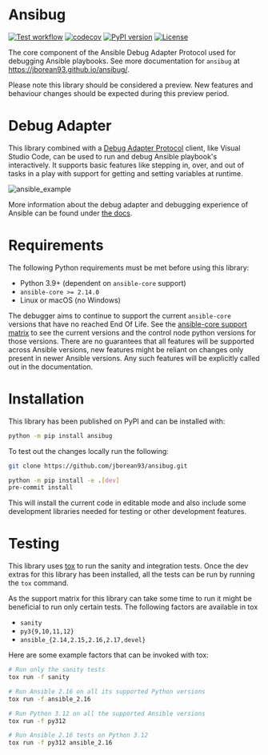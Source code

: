 # Ansibug

[![Test workflow](https://github.com/jborean93/ansibug/actions/workflows/ci.yml/badge.svg)](https://github.com/jborean93/ansibug/actions/workflows/ci.yml)
[![codecov](https://codecov.io/gh/jborean93/ansibug/graph/badge.svg?token=JHxSi6T0JJ)](https://codecov.io/gh/jborean93/ansibug)
[![PyPI version](https://badge.fury.io/py/ansibug.svg)](https://badge.fury.io/py/ansibug)
[![License](https://img.shields.io/badge/license-MIT-blue.svg)](https://github.com/jborean93/ansibug/blob/main/LICENSE)

The core component of the Ansible Debug Adapter Protocol used for debugging Ansible playbooks.
See more documentation for `ansibug` at https://jborean93.github.io/ansibug/.

Please note this library should be considered a preview.
New features and behaviour changes should be expected during this preview period.

# Debug Adapter
This library combined with a [Debug Adapter Protocol](https://microsoft.github.io/debug-adapter-protocol/) client, like Visual Studio Code, can be used to run and debug Ansible playbook's interactively.
It supports basic features like stepping in, over, and out of tasks in a play with support for getting and setting variables at runtime.

![ansible_example](https://jborean93.github.io/ansibug/images/ansibug_example.gif)

More information about the debug adapter and debugging experience of Ansible can be found under [the docs](https://jborean93.github.io/ansibug/).

# Requirements
The following Python requirements must be met before using this library:

+ Python 3.9+ (dependent on `ansible-core` support)
+ `ansible-core >= 2.14.0`
+ Linux or macOS (no Windows)

The debugger aims to continue to support the current `ansible-core` versions that have no reached End Of Life.
See the [ansible-core support matrix](https://docs.ansible.com/ansible/devel/reference_appendices/release_and_maintenance.html#ansible-core-support-matrix) to see the current versions and the control node python versions for those versions.
There are no guarantees that all features will be supported across Ansible versions, new features might be reliant on changes only present in newer Ansible versions.
Any such features will be explicitly called out in the documentation.

# Installation
This library has been published on PyPI and can be installed with:

```bash
python -m pip install ansibug
```

To test out the changes locally run the following:
```bash
git clone https://github.com/jborean93/ansibug.git

python -m pip install -e .[dev]
pre-commit install
```

This will install the current code in editable mode and also include some development libraries needed for testing or other development features.

# Testing
This library uses [tox](https://tox.wiki/) to run the sanity and integration tests.
Once the dev extras for this library has been installed, all the tests can be run by running the `tox` command.

As the support matrix for this library can take some time to run it might be beneficial to run only certain tests.
The following factors are available in tox

+ `sanity`
+ `py3{9,10,11,12}`
+ `ansible_{2.14,2.15,2.16,2.17,devel}`

Here are some example factors that can be invoked with tox:

```bash
# Run only the sanity tests
tox run -f sanity

# Run Ansible 2.16 on all its supported Python versions
tox run -f ansible_2.16

# Run Python 3.12 on all the supported Ansible versions
tox run -f py312

# Run Ansible 2.16 tests on Python 3.12
tox run -f py312 ansible_2.16
```
